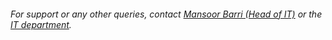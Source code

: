 
###### For support or any other queries, contact [Mansoor Barri (Head of IT)](mailto:mansoorb@mortgagemarket.uk.com) or the [IT department](mailto:IT@mortgagemarket.uk.com).